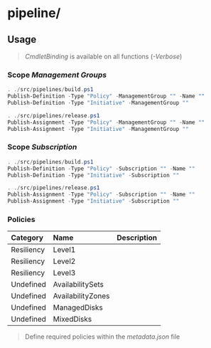 # pipeline/

## Usage

> _CmdletBinding_ is available on all functions (_-Verbose_)

### Scope _Management Groups_

```powershell
. ./src/pipelines/build.ps1
Publish-Definition -Type "Policy" -ManagementGroup "" -Name ""
Publish-Definition -Type "Initiative" -ManagementGroup ""
```

```powershell
. ./src/pipelines/release.ps1
Publish-Assignment -Type "Policy" -ManagementGroup "" -Name ""
Publish-Assignment -Type "Initiative" -ManagementGroup ""
```

### Scope _Subscription_

```powershell
. ./src/pipelines/build.ps1
Publish-Definition -Type "Policy" -Subscription "" -Name ""
Publish-Definition -Type "Initiative" -Subscription ""
```

```powershell
. ./src/pipelines/release.ps1
Publish-Assignment -Type "Policy" -Subscription "" -Name ""
Publish-Assignment -Type "Initiative" -Subscription ""
```

### Policies

| Category   | Name              | Description |
| :--------- | :---------------- | :---------- |
| Resiliency | Level1            |             |
| Resiliency | Level2            |             |
| Resiliency | Level3            |             |
| Undefined  | AvailabilitySets  |             |
| Undefined  | AvailabilityZones |             |
| Undefined  | ManagedDisks      |             |
| Undefined  | MixedDisks        |             |

> Define required policies within the _metadata.json_ file
